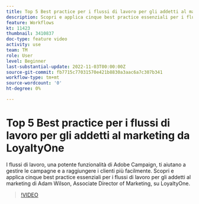 ```yaml
---
title: Top 5 Best practice per i flussi di lavoro per gli addetti al marketing da LoyaltyOne
description: Scopri e applica cinque best practice essenziali per i flussi di lavoro per gli addetti al marketing di Adam Wilson, Associate Director of Marketing, su LoyaltyOne.
feature: Workflows
kt: 11423
thumbnail: 3410837
doc-type: feature video
activity: use
team: TM
role: User
level: Beginner
last-substantial-update: 2022-11-03T00:00:00Z
source-git-commit: fb7715c77031570e421b8830a3aac6a7c307b341
workflow-type: tm+mt
source-wordcount: '0'
ht-degree: 0%

---
```



# Top 5 Best practice per i flussi di lavoro per gli addetti al marketing da LoyaltyOne

I flussi di lavoro, una potente funzionalità di Adobe Campaign, ti aiutano a gestire le campagne e a raggiungere i clienti più facilmente. Scopri e applica cinque best practice essenziali per i flussi di lavoro per gli addetti al marketing di Adam Wilson, Associate Director of Marketing, su LoyaltyOne.

>[!VIDEO](https://video.tv.adobe.com/v/3410837?quality=12)
